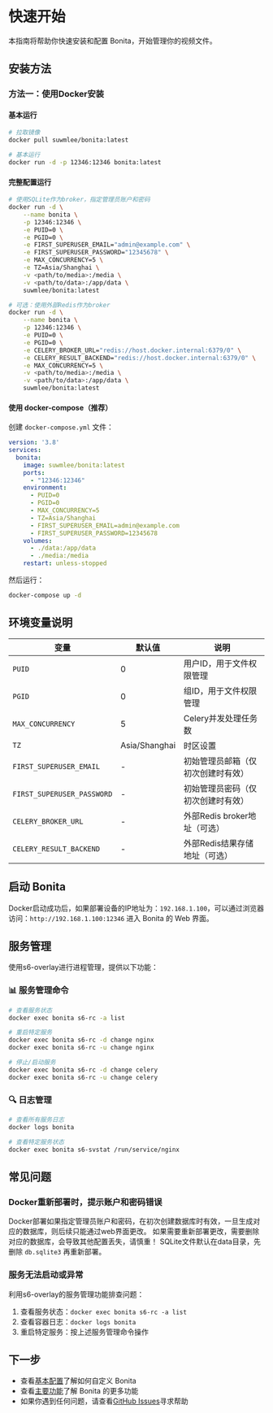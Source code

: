 # 快速开始

本指南将帮助你快速安装和配置 Bonita，开始管理你的视频文件。

## 安装方法

### 方法一：使用Docker安装

#### 基本运行
```bash
# 拉取镜像
docker pull suwmlee/bonita:latest

# 基本运行
docker run -d -p 12346:12346 bonita:latest
```

#### 完整配置运行
```bash
# 使用SQLite作为broker，指定管理员账户和密码
docker run -d \
    --name bonita \
    -p 12346:12346 \
    -e PUID=0 \
    -e PGID=0 \
    -e FIRST_SUPERUSER_EMAIL="admin@example.com" \
    -e FIRST_SUPERUSER_PASSWORD="12345678" \
    -e MAX_CONCURRENCY=5 \
    -e TZ=Asia/Shanghai \
    -v <path/to/media>:/media \
    -v <path/to/data>:/app/data \
    suwmlee/bonita:latest

# 可选：使用外部Redis作为broker
docker run -d \
    --name bonita \
    -p 12346:12346 \
    -e PUID=0 \
    -e PGID=0 \
    -e CELERY_BROKER_URL="redis://host.docker.internal:6379/0" \
    -e CELERY_RESULT_BACKEND="redis://host.docker.internal:6379/0" \
    -e MAX_CONCURRENCY=5 \
    -v <path/to/media>:/media \
    -v <path/to/data>:/app/data \
    suwmlee/bonita:latest
```

#### 使用 docker-compose（推荐）
创建 `docker-compose.yml` 文件：

```yaml
version: '3.8'
services:
  bonita:
    image: suwmlee/bonita:latest
    ports:
      - "12346:12346"
    environment:
      - PUID=0
      - PGID=0
      - MAX_CONCURRENCY=5
      - TZ=Asia/Shanghai
      - FIRST_SUPERUSER_EMAIL=admin@example.com
      - FIRST_SUPERUSER_PASSWORD=12345678
    volumes:
      - ./data:/app/data
      - ./media:/media
    restart: unless-stopped
```

然后运行：
```bash
docker-compose up -d
```

## 环境变量说明

| 变量                       | 默认值        | 说明                               |
| -------------------------- | ------------- | ---------------------------------- |
| `PUID`                     | 0             | 用户ID，用于文件权限管理           |
| `PGID`                     | 0             | 组ID，用于文件权限管理             |
| `MAX_CONCURRENCY`          | 5             | Celery并发处理任务数               |
| `TZ`                       | Asia/Shanghai | 时区设置                           |
| `FIRST_SUPERUSER_EMAIL`    | -             | 初始管理员邮箱（仅初次创建时有效） |
| `FIRST_SUPERUSER_PASSWORD` | -             | 初始管理员密码（仅初次创建时有效） |
| `CELERY_BROKER_URL`        | -             | 外部Redis broker地址（可选）       |
| `CELERY_RESULT_BACKEND`    | -             | 外部Redis结果存储地址（可选）      |

## 启动 Bonita

Docker启动成功后，如果部署设备的IP地址为：`192.168.1.100`，可以通过浏览器访问：`http://192.168.1.100:12346` 进入 Bonita 的 Web 界面。

## 服务管理

使用s6-overlay进行进程管理，提供以下功能：

### 📊 **服务管理命令**
```bash
# 查看服务状态
docker exec bonita s6-rc -a list

# 重启特定服务
docker exec bonita s6-rc -d change nginx
docker exec bonita s6-rc -u change nginx

# 停止/启动服务
docker exec bonita s6-rc -d change celery
docker exec bonita s6-rc -u change celery
```

### 🔍 **日志管理**
```bash
# 查看所有服务日志
docker logs bonita

# 查看特定服务状态
docker exec bonita s6-svstat /run/service/nginx
```

## 常见问题

### Docker重新部署时，提示账户和密码错误

Docker部署如果指定管理员账户和密码，在初次创建数据库时有效，一旦生成对应的数据库，则后续只能通过web界面更改。
如果需要重新部署更改，需要删除对应的数据库，会导致其他配置丢失，请慎重！
SQLite文件默认在data目录，先删除 `db.sqlite3` 再重新部署。

### 服务无法启动或异常

利用s6-overlay的服务管理功能排查问题：
1. 查看服务状态：`docker exec bonita s6-rc -a list`
2. 查看容器日志：`docker logs bonita`
3. 重启特定服务：按上述服务管理命令操作

## 下一步

- 查看[基本配置](./config.md)了解如何自定义 Bonita
- 查看[主要功能](./features.md)了解 Bonita 的更多功能
- 如果你遇到任何问题，请查看[GitHub Issues](https://github.com/Suwmlee/bonita/issues)寻求帮助 
